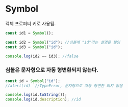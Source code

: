 # Symbol

객체 프로퍼티 키로 사용됨.

```javascript
const id1 = Symbol();

const id2 = Symbol("id"); //심볼에 "id"라는 설명을 붙임
const id3 = Symbol("id");

console.log(id2 == id3); //false
```

### 심볼은 문자형으로 자동 형변환되지 않는다.

```javascript
const id = Symbol("id");
//alert(id)  //TypeError, 문자형으로 자동 형변환 되지 않음

console.log(id.toString());
console.log(id.description); //id
```
